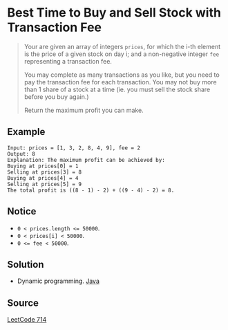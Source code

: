# Best Time to Buy and Sell Stock with Transaction Fee

> Your are given an array of integers `prices`, for which the i-th element is the price of a given stock on day i; and a non-negative integer `fee` representing a transaction fee.
>
> You may complete as many transactions as you like, but you need to pay the transaction fee for each transaction. You may not buy more than 1 share of a stock at a time (ie. you must sell the stock share before you buy again.)
>
> Return the maximum profit you can make.

## Example

```
Input: prices = [1, 3, 2, 8, 4, 9], fee = 2
Output: 8
Explanation: The maximum profit can be achieved by:
Buying at prices[0] = 1
Selling at prices[3] = 8
Buying at prices[4] = 4
Selling at prices[5] = 9
The total profit is ((8 - 1) - 2) + ((9 - 4) - 2) = 8.
```

## Notice

- `0 < prices.length <= 50000`.
- `0 < prices[i] < 50000`.
- `0 <= fee < 50000`.

## Solution

- Dynamic programming. [Java](solution1.java)

## Source

[LeetCode 714](https://leetcode.com/problems/best-time-to-buy-and-sell-stock-with-transaction-fee/)